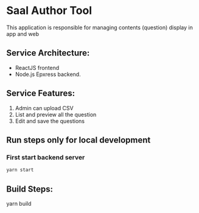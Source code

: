 # Saal Author Tool

This application is responsible for managing contents (question) display in app and web 

## Service Architecture:

-   ReactJS frontend
-   Node.js Epxress backend.

## Service Features:

1. Admin can upload CSV
2. List and preview all the question
3. Edit and save the questions

## Run steps only for local development

### First start backend server
```sh
yarn start
```

## Build Steps:
yarn build